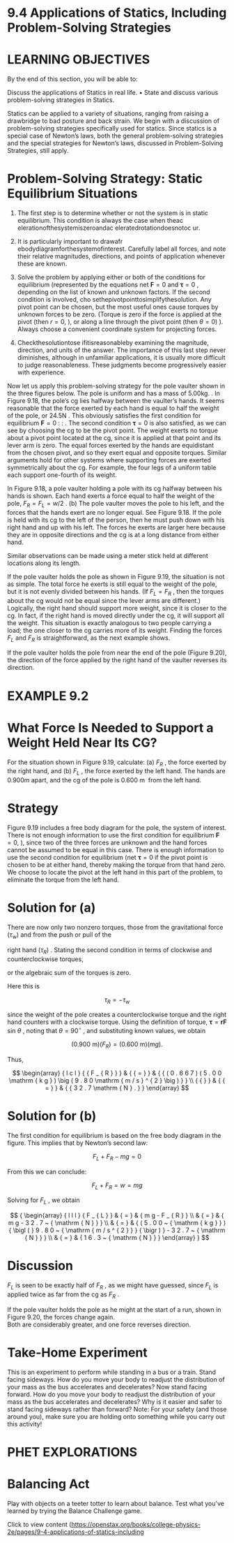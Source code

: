 # 9.4 Applications of Statics, Including Problem-Solving Strategies

# LEARNING OBJECTIVES

By the end of this section, you will be able to:

Discuss the applications of Statics in real life. • State and discuss various problem-solving strategies in Statics.

Statics can be applied to a variety of situations, ranging from raising a drawbridge to bad posture and back strain. We begin with a discussion of problem-solving strategies specifically used for statics. Since statics is a special case of Newton’s laws, both the general problem-solving strategies and the special strategies for Newton’s laws, discussed in Problem-Solving Strategies, still apply.

# Problem-Solving Strategy: Static Equilibrium Situations

1. The first step is to determine whether or not the system is in static equilibrium. This condition is always the case when theac elerationofthesystemiszeroandac eleratedrotationdoesnotoc ur.

2. It is particularly important to drawafr ebodydiagramforthesystemofinterest. Carefully label all forces, and note their relative magnitudes, directions, and points of application whenever these are known.   
3. Solve the problem by applying either or both of the conditions for equilibrium (represented by the equations net $\mathbf { F } = 0$ and $\pmb { \tau } = 0$ , depending on the list of known and unknown factors. If the second condition is involved, cho sethepivotpointtosimplifythesolution. Any pivot point can be chosen, but the most useful ones cause torques by unknown forces to be zero. (Torque is zero if the force is applied at the pivot (then $r = 0 ,$ ), or along a line through the pivot point (then $\theta = 0 )$ ). Always choose a convenient coordinate system for projecting forces.   
4. Checkthesolutiontose ifitisreasonableby examining the magnitude, direction, and units of the answer. The importance of this last step never diminishes, although in unfamiliar applications, it is usually more difficult to judge reasonableness. These judgments become progressively easier with experience.

Now let us apply this problem-solving strategy for the pole vaulter shown in the three figures below. The pole is uniform and has a mass of $5 . 0 0 \mathsf { k g } .$ . In Figure 9.18, the pole’s cg lies halfway between the vaulter’s hands. It seems reasonable that the force exerted by each hand is equal to half the weight of the pole, or $2 4 . 5 \mathsf { N }$ . This obviously satisfies the first condition for equilibrium $\mathbf { F } = 0 \mathrm { \ : \ : }$ . The second condition $\pmb { \tau } = 0$ is also satisfied, as we can see by choosing the cg to be the pivot point. The weight exerts no torque about a pivot point located at the cg, since it is applied at that point and its lever arm is zero. The equal forces exerted by the hands are equidistant from the chosen pivot, and so they exert equal and opposite torques. Similar arguments hold for other systems where supporting forces are exerted symmetrically about the cg. For example, the four legs of a uniform table each support one-fourth of its weight.

In Figure 9.18, a pole vaulter holding a pole with its cg halfway between his hands is shown. Each hand exerts a force equal to half the weight of the pole, $F _ { R } = F _ { L } = w / 2$ . (b) The pole vaulter moves the pole to his left, and the forces that the hands exert are no longer equal. See Figure 9.18. If the pole is held with its cg to the left of the person, then he must push down with his right hand and up with his left. The forces he exerts are larger here because they are in opposite directions and the cg is at a long distance from either hand.

Similar observations can be made using a meter stick held at different locations along its length.

If the pole vaulter holds the pole as shown in Figure 9.19, the situation is not as simple. The total force he exerts is still equal to the weight of the pole, but it is not evenly divided between his hands. (If $F _ { L } = F _ { R }$ , then the torques about the cg would not be equal since the lever arms are different.) Logically, the right hand should support more weight, since it is closer to the cg. In fact, if the right hand is moved directly under the cg, it will support all the weight. This situation is exactly analogous to two people carrying a load; the one closer to the cg carries more of its weight. Finding the forces $F _ { L }$ and $F _ { R }$ is straightforward, as the next example shows.

If the pole vaulter holds the pole from near the end of the pole (Figure 9.20), the direction of the force applied by the right hand of the vaulter reverses its direction.

# EXAMPLE 9.2

# What Force Is Needed to Support a Weight Held Near Its CG?

For the situation shown in Figure 9.19, calculate: (a) $F _ { R }$ , the force exerted by the right hand, and (b) $F _ { L }$ , the force exerted by the left hand. The hands are $0 . 9 0 0 \mathrm { m }$ apart, and the cg of the pole is $0 . 6 0 0 \mathrm { ~ m ~ }$ from the left hand.

# Strategy

Figure 9.19 includes a free body diagram for the pole, the system of interest. There is not enough information to use the first condition for equilibrium $\mathbf { F } = 0 ,$ ), since two of the three forces are unknown and the hand forces cannot be assumed to be equal in this case. There is enough information to use the second condition for equilibrium (net $\pmb { \tau } = 0$ if the pivot point is chosen to be at either hand, thereby making the torque from that hand zero. We choose to locate the pivot at the left hand in this part of the problem, to eliminate the torque from the left hand.

# Solution for (a)

There are now only two nonzero torques, those from the gravitational force $( \tau _ { \mathrm { w } } )$ and from the push or pull of the

right hand $( \tau _ { R } )$ . Stating the second condition in terms of clockwise and counterclockwise torques,

or the algebraic sum of the torques is zero.

Here this is

$$
\tau _ { R } = - \tau _ { \mathrm { w } }
$$

since the weight of the pole creates a counterclockwise torque and the right hand counters with a clockwise torque. Using the definition of torque, $\boldsymbol { \tau } = \boldsymbol { r } \boldsymbol { F }$ sin $\theta$ , noting that $\theta = 9 0 ^ { \circ }$ , and substituting known values, we obtain

$$
( 0 . 9 0 0 ~ \mathrm { m } ) ( F _ { R } ) { = } ( 0 . 6 0 0 ~ \mathrm { m } ) ( m g ) .
$$

Thus,

$$
\begin{array} { l c l } { { F _ { R } } } & { { = } } & { { ( 0 . 6 6 7 ) ( 5 . 0 0 \mathrm { k g } ) \big ( 9 . 8 0 \mathrm { m / s } ^ { 2 } \big ) } } \\ { { } } & { { = } } & { { 3 2 . 7 \mathrm { N } . } } \end{array}
$$

# Solution for (b)

The first condition for equilibrium is based on the free body diagram in the figure. This implies that by Newton’s second law:

$$
F _ { L } + F _ { R } - m g = 0
$$

From this we can conclude:

$$
F _ { L } + F _ { R } = w = m g
$$

Solving for $F _ { L }$ , we obtain

$$
{ \begin{array} { l l l } { F _ { L } } & { = } & { m g - F _ { R } } \\ & { = } & { m g - 3 2 . 7 ~ { \mathrm { N } } } \\ & { = } & { ( 5 . 0 0 ~ { \mathrm { k g } } ) { \bigl ( } 9 . 8 0 ~ { \mathrm { m / s ^ { 2 } } } { \bigr ) } - 3 2 . 7 ~ { \mathrm { N } } } \\ & { = } & { 1 6 . 3 ~ { \mathrm { N } } } \end{array} }
$$

# Discussion

$F _ { L }$ is seen to be exactly half of $F _ { R }$ , as we might have guessed, since $F _ { L }$ is applied twice as far from the cg as $F _ { R }$ .

If the pole vaulter holds the pole as he might at the start of a run, shown in Figure 9.20, the forces change again.   
Both are considerably greater, and one force reverses direction.

# Take-Home Experiment

This is an experiment to perform while standing in a bus or a train. Stand facing sideways. How do you move your body to readjust the distribution of your mass as the bus accelerates and decelerates? Now stand facing forward. How do you move your body to readjust the distribution of your mass as the bus accelerates and decelerates? Why is it easier and safer to stand facing sideways rather than forward? Note: For your safety (and those around you), make sure you are holding onto something while you carry out this activity!

# PHET EXPLORATIONS

# Balancing Act

Play with objects on a teeter totter to learn about balance. Test what you've learned by trying the Balance Challenge game.

Click to view content (https://openstax.org/books/college-physics-2e/pages/9-4-applications-of-statics-including